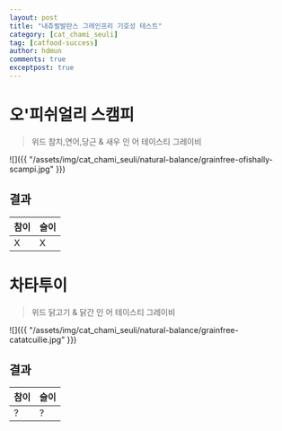 ```yaml
---
layout: post
title: "내츄럴발란스 그레인프리 기호성 테스트"
category: [cat_chami_seuli]
tag: [catfood-success]
author: hdmun
comments: true
exceptpost: true
---
```


# 오'피쉬얼리 스캠피
> 위드 참치,연어,당근 & 새우 인 어 테이스티 그레이비

![]({{ "/assets/img/cat_chami_seuli/natural-balance/grainfree-ofishally-scampi.jpg" }})

## 결과

| 참이 | 슬이 |
| --- | --- |
| X | X |


# 차타투이
> 위드 닭고기 & 닭간 인 어 테이스티 그레이비

![]({{ "/assets/img/cat_chami_seuli/natural-balance/grainfree-catatcuilie.jpg" }})

## 결과

| 참이 | 슬이 |
| --- | --- |
| ? | ? |
